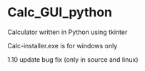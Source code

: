 # Calc_GUI_python
Calculator written in Python using tkinter

Calc-installer.exe is for windows only

1.10 update bug fix (only in source and linux)
